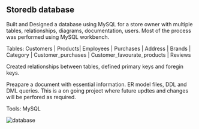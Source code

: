 ## Storedb database 

Built and Designed a database using MySQL for a  store owner with multiple tables, relationships, diagrams, documentation, users. 
Most of the process was performed using MySQL workbench.

Tables:
	Customers |
	Products| 
	Employees | 
	Purchases |
	Address | 
	Brands |
	Category |
	Customer_purchases |
	Customer_favourate_products |
	Reviews

Created relationships between tables, defined primary keys and foregin keys. 

Preapare a document with essential information. ER model files, DDL and DML queries. This is a on going project where future updtes and changes will be perfored as required. 
	
Tools: MySQL


![database](https://github.com/Siddharthbadal/Databases/assets/55015090/cefa39b2-7829-482f-906f-815c38415308)

